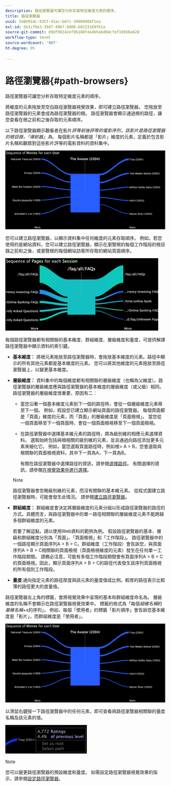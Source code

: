 ```yaml
---
description: 路徑瀏覽器可讓您分析存取特定維度元素的順序。
title: 路徑瀏覽器
uuid: 548091dc-935f-41ac-b67c-39080988f1ea
exl-id: 563cf0e3-39d7-49b7-b808-b0233169fb1a
source-git-commit: d9df90242ef96188f4e4b5e6d04cfef196b0a628
workflow-type: tm+mt
source-wordcount: '907'
ht-degree: 0%

---
```


# 路徑瀏覽器{#path-browsers}

路徑瀏覽器可讓您分析存取特定維度元素的順序。

將維度的元素拖放至空白路徑瀏覽器視覺效果，即可建立路徑瀏覽器。 您拖放至路徑瀏覽器的元素會成為路徑瀏覽器的根。 路徑瀏覽器會顯示通過根的路徑，讓您查看在根之前和之後存取的元素順序。

以下路徑瀏覽器顯示觀看者在影片&#x200B;*評等前後評等的電影序列，該影片是路徑瀏覽器的根目錄，「導航器」為*。 每個影片名稱都是「影片」維度的元素，定義於包含影片名稱和觀眾對這些影片評等的電影資料的資料集中。

![](assets/vis_PathBrowser_Movies.png)

您可以建立路徑瀏覽器，以顯示資料集中任何維度的元素存取順序。 例如，若您使用的是網站資料，您可以建立路徑瀏覽器，顯示在瀏覽根的每個工作階段的根目錄之前和之後，或瀏覽根的每個網站訪客所存取的網站頁面順序。

![](assets/vis_PathBrowser_Pages.png)

每個路徑瀏覽器都有相關聯的基本維度、群組維度、層級維度和量度，可提供解譯路徑瀏覽器中顯示資料的索引鍵。

* **基本維度：** 將根元素拖放至路徑瀏覽器時，會拖放基本維度的元素。路徑中顯示的所有其他元素都是基本維度的元素。 您可以將其他維度的元素拖放至路徑瀏覽器上，以變更基本維度。
* **層級維度：** 資料集中的每個維度都有相關聯的層級維度（也稱為父維度）。路徑瀏覽器的層級維度應與路徑瀏覽器的基本維度的層級維度（或父級）相同。 路徑瀏覽器的層級維度很重要，原因有二：

   * 當您沿著一個基本維度元素到下一個的路徑時，會從一個層級維度元素移至下一個。 例如，假設您已建立顯示網站頁面的路徑瀏覽器。 每個頁面都是「頁面」維度的元素，而「頁面」的層級維度是「頁面檢視」。 當您從一個頁面移至下一個頁面時，會從一個頁面檢視移至下一個頁面檢視。
   * 在路徑瀏覽器中選擇基本維元素的路徑時，將為級別維的相應元素選擇資料。 選取始終包括與根相關的級別維的元素，並且通過向路徑添加更多元素來細化它。 例如，當您選取頁面路徑時，例如根> A > B，您會選取與根關聯的頁面檢視資料，其中下一頁為A，下一頁為B。

      有關在路徑瀏覽器中選擇路徑的資訊，請參閱[選擇路徑](../../../../home/c-get-started/c-analysis-vis/c-path-browsers/t-sel-paths.md#task-bf44d08c71954ef2adec4b82f840adeb)。 有關選擇的資訊，請參閱[在視覺效果中進行選擇](../../../../home/c-get-started/c-vis/c-sel-vis/c-sel-vis.md#concept-012870ec22c7476e9afbf3b8b2515746)。
   >[!NOTE]
   >
   >路徑瀏覽器會忽略級別維的元素，而沒有關聯的基本維元素。 從程式圖建立路徑瀏覽器時，可能會發生此情況。 請參閱[建立路徑瀏覽器](../../../../home/c-get-started/c-analysis-vis/c-path-browsers/c-create-path-browsers.md#concept-e120de6a740d4b6f98dda9e2b638f6ff)。

* **群組維度：** 群組維度會決定將層級維度的元素分組以形成路徑瀏覽器的路徑的方式。具體而言，與路徑瀏覽器中的單一路徑相關聯的層級維度元素不能跨越多個群組維度的元素。

   若要了解這點，請以使用Web資料的範例為例。 假設路徑瀏覽器的基本、層級和群組維度分別為「頁面」、「頁面檢視」和「工作階段」。 路徑瀏覽器中的一個路徑顯示頁面序列A > B > C。群組維度（工作階段）會告訴您，與頁面序列A > B > C相關聯的頁面檢視（頁面檢視維度的元素）發生在任何單一工作階段期間。 請務必注意，可能有多個工作階段期間會有頁面序列A > B > C的頁面檢視。因此，顯示頁面序列A > B > C的路徑代表發生該序列頁面檢視的所有個別工作階段。

* **量度**:通向指定元素的路徑厚度與該元素的量度值成比例。較厚的路徑表示比較薄的路徑更大的度量值。

路徑瀏覽器左上角的標籤，會將視覺效果中呈現的基本和群組維度命名為。 層級維度的名稱不會顯示在路徑瀏覽器視覺效果中。 標籤的格式為「每個&#x200B;*組維名稱*&#x200B;的&#x200B;*基維名稱*+s的序列」。 例如，每個「使用者」的標籤「影片順序」會告訴您基本維度是「影片」，而群組維度是「使用者」。

![](assets/vis_PathBrowser_Movies.png)

以滑鼠右鍵按一下路徑瀏覽器中的任何元素，即可查看與路徑瀏覽器相關聯的量度名稱及該元素的值。

![](assets/vis_PathBrowser_RightClick.png)

>[!NOTE]
>
>您可以變更路徑瀏覽器的預設維度和量度。 如需設定路徑瀏覽器視覺效果的指示，請參閱[設定路徑瀏覽器](../../../../home/c-get-started/c-intf-anlys-ftrs/t-config-path-brwsr.md#task-bbb3ddaa140a414f984b697c2b8202a3)。

